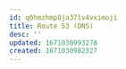```yaml
---
id: q0hmzhmp8ja37lv4vximoji
title: Route 53 (DNS)
desc: ''
updated: 1671030993278
created: 1671030982327
---
```

